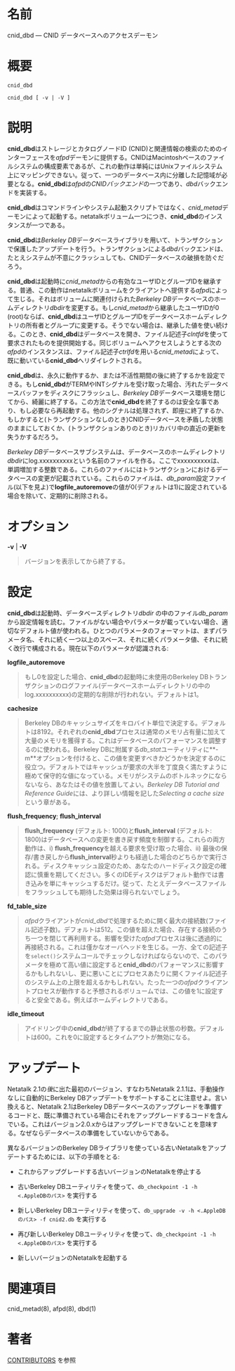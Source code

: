 # 名前

cnid_dbd — CNID データベースへのアクセスデーモン

# 概要

`cnid_dbd`

`cnid_dbd [ -v | -V ]`

# 説明

**cnid_dbd**はストレージとカタログノードID (CNID)と関連情報の検索のためのインターフェースを*afpd*デーモンに提供する。CNIDはMacintoshベースのファイルシステムの構成要素であるが、これの動作は単純にはUnixファイルシステム上にマッピングできない。従って、一つのデータベース内に分離した記憶域が必要となる。**cnid_dbd**は*afpd*の*CNIDバックエンド*の一つであり、*dbd*バックエンドを実装する。

**cnid_dbd**はコマンドラインやシステム起動スクリプトではなく、*cnid_metad*デーモンによって起動する。netatalkボリューム一つにつき、**cnid_dbd**のインスタンスが一つである。

**cnid_dbd**は*Berkeley DB*データベースライブラリを用いて、トランザクションで保護したアップデートを行う。トランザクションによる*dbd*バックエンドは、たとえシステムが不意にクラッシュしても、CNIDデータベースの破損を防ぐだろう。

**cnid_dbd**は起動時に*cnid_metad*からの有効なユーザIDとグループIDを継承する。普通、この動作はnetatalkボリュームをクライアントへ提供する*afpd*によって生じる。それはボリュームに関連付けられた*Berkeley DB*データベースのホームディレクトリ*dbdir*を変更する。もし*cnid_metad*から継承したユーザIDが0 (root)ならば、**cnid_dbd**はユーザIDとグループIDをデータベースホームディレクトリの所有者とグループに変更する。そうでない場合は、継承した値を使い続ける。このとき、**cnid_dbd**はデータベースを開き、ファイル記述子*clntfd*を使って要求されたものを提供開始する。同じボリュームへアクセスしようとする次の*afpd*のインスタンスは、ファイル記述子*ctrlfd*を用いる*cnid_metad*によって、既に動いている**cnid_dbd**へリダイレクトされる。

**cnid_dbd**は、永久に動作するか、または不活性期間の後に終了するかを設定できる。もし**cnid_dbd**がTERMやINTシグナルを受け取った場合、汚れたデータベースバッファをディスクにフラッシュし、*Berkeley DB*データベース環境を閉じてから、綺麗に終了する。この方法で**cnid_dbd**を終了するのは安全な事であり、もし必要なら再起動する。他のシグナルは処理されず、即座に終了するか、もしかすると(トランザクションなしのとき)CNIDデータベースを矛盾した状態のままにしておくか、(トランザクションありのとき)リカバリ中の直近の更新を失うかするだろう。

*Berkeley
DB*データベースサブシステムは、データベースのホームディレクトリ*dbdir*にlog.xxxxxxxxxxという名前のファイルを作る。ここでxxxxxxxxxxは、単調増加する整数である。これらのファイルにはトランザクションにおけるデータベースの変更が記載されている。これらのファイルは、*db_param*設定ファイル(以下を見よ)で**logfile_autoremove**の値が0(デフォルトは1)に設定されている場合を除いて、定期的に削除される。

# オプション

**-v** | **-V**

> バージョンを表示してから終了する。

# 設定

**cnid_dbd**は起動時、データベースディレクトリ*dbdir* の中のファイル*db_param*から設定情報を読む。ファイルがない場合やパラメータが載っていない場合、適切なデフォルト値が使われる。ひとつのパラメータのフォーマットは、まずパラメータ名、それに続く一つ以上のスペース、それに続くパラメータ値、それに続く改行で構成される。現在以下のパラメータが認識される:

**logfile_autoremove**

> もし0を設定した場合、**cnid_dbd**の起動時に未使用のBerkeley
DBトランザクションのログファイル(データベースホームディレクトリの中のlog.xxxxxxxxxx)の定期的な削除が行われない。デフォルトは1。

**cachesize**

> Berkeley
DBのキャッシュサイズをキロバイト単位で決定する。デフォルトは8192。それぞれの**cnid_dbd**プロセスは通常のメモリ占有量に加えて大量のメモリを獲得する。これはデータベースのパフォーマンスを調整するのに使われる。Berkeley
DBに附属する*db_stat*ユーティリティに**-m**オプションを付けると、この値を変更すべきかどうかを決定するのに役立つ。デフォルトではキャッシュが要求の大半を丁度良く満たすように極めて保守的な値になっている。メモリがシステムのボトルネックにならないなら、あなたはその値を放置してよい。*Berkeley
DB Tutorial and Reference Guide*には、より詳しい情報を記した*Selecting a
cache size*という章がある。

**flush_frequency**; **flush_interval**

> **flush_frequency** (デフォルト: 1000)と**flush_interval** (デフォルト:
1800)はデータベースへの変更を書き戻す頻度を制御する。これらの両方動作は、i)
**flush_frequency**を越える要求を受け取った場合、ii)
最後の保存/書き戻しから**flush_interval**秒よりも経過した場合のどちらかで実行される。ディスクキャッシュ設定のため、あなたのハードディスク設定の確認に慎重を期してください。多くのIDEディスクはデフォルト動作では書き込みを単にキャッシュするだけ。従って、たとえデータベースファイルをフラッシュしても期待した効果は得られないでしょう。

**fd_table_size**

> *afpd*クライアントが*cnid_dbd*で処理するために開く最大の接続数(ファイル記述子数)。デフォルトは512。この値を超えた場合、存在する接続のうち一つを閉じて再利用する。影響を受けた*afpd*プロセスは後に透過的に再接続される。これは僅かなオーバヘッドを生じる。一方、全ての記述子を`select()`システムコールでチェックしなければならないので、このパラメータを極めて高い値に設定すると**cnid_dbd**のパフォーマンスに影響するかもしれないし、更に悪いことにプロセスあたりに開くファイル記述子のシステム上の上限を超えるかもしれない。たった一つの*afpd*クライアントプロセスが動作すると予想されるボリュームでは、この値を1に設定すると安全である。例えばホームディレクトリである。

**idle_timeout**

> アイドリング中の**cnid_dbd**が終了するまでの静止状態の秒数。デフォルトは600。これを0に設定するとタイムアウトが無効になる。

# アップデート

Netatalk 2.1の*後*に出た最初のバージョン、すなわちNetatalk 2.1.1は、手動操作なしに自動的にBerkeley
DBアップデートをサポートすることに注意せよ。言い換えると、Netatalk 2.1はBerkeley
DBデータベースのアップグレードを準備するコードと、既に準備されている場合にそれをアップグレードするコードを含んでいる。これはバージョン2.0.xからはアップグレードできないことを意味する。なぜならデータベースの準備をしていないからである。

異なるバージョンのBerkeley DBライブラリを使っている古いNetatalkをアップデートするためには、以下の手順をとる:

- これからアップグレードする古いバージョンのNetatalkを停止する

- 古いBerkeley DBユーティリティを使って、`db_checkpoint -1 -h <.AppleDBのパス>` を実行する

- 新しいBerkeley DBユーティリティを使って、`db_upgrade -v -h <.AppleDBのパス> -f cnid2.db`
  を実行する

- 再び新しいBerkeley DBユーティリティを使って、`db_checkpoint -1 -h <.AppleDBのパス>` を実行する

- 新しいバージョンのNetatalkを起動する

# 関連項目

cnid_metad(8), afpd(8), dbd(1)

# 著者

[CONTRIBUTORS](https://netatalk.io/contributors) を参照
